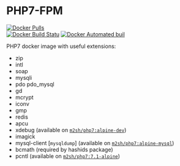 # PHP7-FPM
[![Docker Pulls](https://img.shields.io/docker/pulls/m2sh/php7.svg?maxAge=2592000?style=flat-square)](https://hub.docker.com/r/m2sh/php7/)  
[![Docker Build Statu](https://img.shields.io/docker/build/m2sh/php7.svg?style=flat-square)](https://hub.docker.com/r/m2sh/php7/)
[![Docker Automated buil](https://img.shields.io/docker/automated/m2sh/php7.svg?style=flat-square)](https://hub.docker.com/r/m2sh/php7/)  

PHP7 docker image with useful extensions: 
- zip
- intl
- soap
- mysqli
- pdo pdo_mysql
- gd
- mcrypt
- iconv
- gmp
- redis
- apcu
- xdebug (available on [`m2sh/php7:alpine-dev`](https://github.com/m2sh/php7/blob/master/alpine/dev/Dockerfile))
- imagick
- mysql-client \[`mysqldump`\] (available on [`m2sh/php7:alpine-mysql`](https://github.com/m2sh/php7/blob/master/alpine/mysql/Dockerfile))
- bcmath (required by hashids package)
- pcntl (available on [`m2sh/php7:7.1-alpine`](https://github.com/m2sh/php7/blob/master/7.1/alpine/Dockerfile))
  

